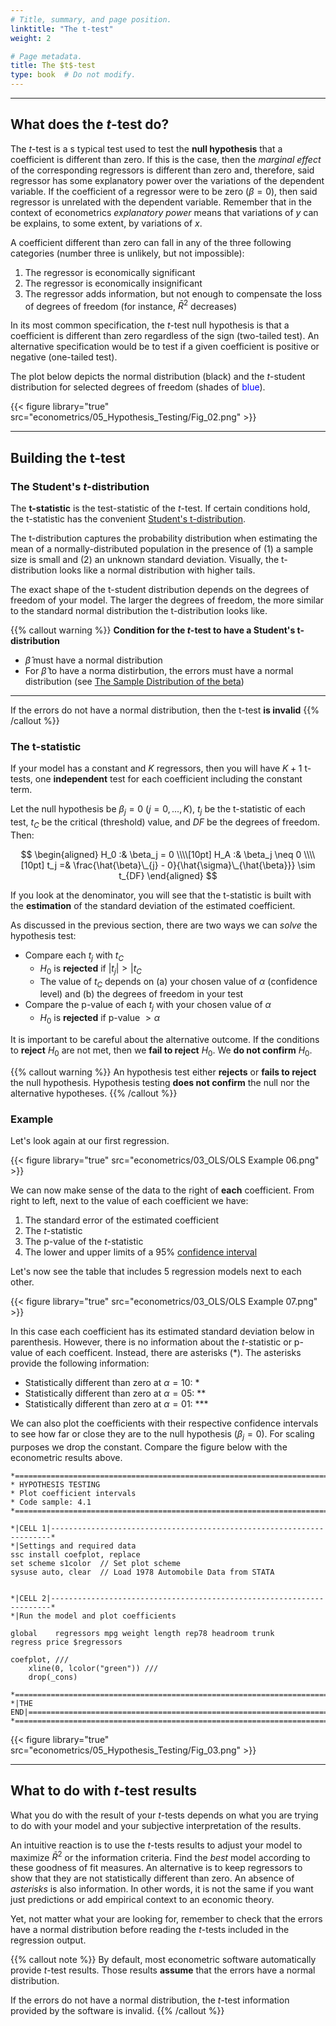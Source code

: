 ```yaml
---
# Title, summary, and page position.
linktitle: "The t-test"
weight: 2

# Page metadata.
title: The $t$-test
type: book  # Do not modify.
---
```




---

## What does the $t$-test do?

The $t$-test is a s typical test used to test the **null hypothesis** that a coefficient is different than zero. If this is the case, then the *marginal effect* of the corresponding regressors is different than zero and, therefore, said regressor has some explanatory power over the variations of the dependent variable. If the coefficient of a regressor were to be zero $(\beta = 0)$, then said regressor is unrelated with the dependent variable. Remember that in the context of econometrics *explanatory power* means that variations of $y$ can be explains, to some extent, by variations of $x$.

A coefficient different than zero can fall in any of the three following categories (number three is unlikely, but not impossible):

1. The regressor is economically significant
2. The regressor is economically insignificant
3. The regressor adds information, but not enough to compensate the loss of degrees of freedom (for instance, $\bar{R}^2$ decreases)

In its most common specification, the $t$-test null hypothesis is that a coefficient is different than zero regardless of the sign (two-tailed test). An alternative specification would be to test if a given coefficient is positive or negative (one-tailed test).

The plot below depicts the normal distribution (black) and the $t$-student distribution for selected degrees of freedom (shades of <span style="color:blue">blue</span>).

{{< figure library="true" src="econometrics/05_Hypothesis_Testing/Fig_02.png" >}}

---

## Building the t-test

### The Student's $t$-distribution

The **t-statistic** is the test-statistic of the $t$-test. If certain conditions hold, the t-statistic has the convenient [Student's t-distribution](https://en.wikipedia.org/wiki/Student%27s_t-distribution).

The t-distribution captures the probability distribution when estimating the mean of a normally-distributed population in the presence of (1) a sample size is small and (2) an unknown standard deviation. Visually, the t-distribution looks like a normal distribution with higher tails.

The exact shape of the t-student distribution depends on the degrees of freedom of your model. The larger the degrees of freedom, the more similar to the standard normal distribution the t-distribution looks like.

{{% callout warning %}}
**Condition for the $t$-test to have a Student's t-distribution**

* $\hat{\beta}$ must have a normal distribution
* For $\hat{\beta}$ to have a norma distirbution, the errors must have a normal distribution (see [The Sample Distribution of the beta](../04_Classical_Model/Section%203.md))
 
---

If the errors do not have a normal distribution, then the t-test **is invalid**
{{% /callout %}}

### The t-statistic

If your model has a constant and $K$ regressors, then you will have $K+1$ t-tests, one **independent** test for each coefficient including the constant term.

Let the null hypothesis be $\beta_j = 0$ $(j = 0, ..., K)$, $t_j$ be the t-statistic of each test, $t_C$ be the critical (threshold) value, and $DF$ be the degrees of freedom. Then:

$$
\begin{aligned}
H_0 :& \beta_j = 0 \\\\[10pt]
H_A :& \beta_j \neq 0 
\\\\[10pt]
t_j =& \frac{\hat{\beta}\_{j} - 0}{\hat{\sigma}\_{\hat{\beta}}} \sim t_{DF}
\end{aligned}
$$

If you look at the denominator, you will see that the t-statistic is built with the **estimation** of the standard deviation of the estimated coefficient.

As discussed in the previous section, there are two ways we can *solve* the hypothesis test:

* Compare each $t_j$ with $t_C$
  * $H_0$ is **rejected** if $|t_j| > |t_C$
  * The value of $t_C$ depends on (a) your chosen value of $\alpha$ (confidence level) and (b) the degrees of freedom in your test
* Compare the p-value of each $t_j$ with your chosen value of $\alpha$
  * $H_0$ is **rejected** if p-value $> \alpha$

It is important to be careful about the alternative outcome. If the conditions to **reject** $H_0$ are not met, then we **fail to reject** $H_0$. We **do not confirm** $H_0$.

{{% callout warning %}}
An hypothesis test either **rejects** or **fails to reject** the null hypothesis. Hypothesis testing **does not confirm** the null nor the alternative hypotheses.
{{% /callout %}}

### Example

Let's look again at our first regression.

{{< figure library="true" src="econometrics/03_OLS/OLS Example 06.png" >}}

We can now make sense of the data to the right of **each** coefficient. From right to left, next to the value of each coefficient we have:

1. The standard error of the estimated coefficient
2. The $t$-statistic
3. The p-value of the $t$-statistic
4. The lower and upper limits of a 95% [confidence interval](https://en.wikipedia.org/wiki/Confidence_interval)

Let's now see the table that includes 5 regression models next to each other.

{{< figure library="true" src="econometrics/03_OLS/OLS Example 07.png" >}}

In this case each coefficient has its estimated standard deviation below in parenthesis. However, there is no information about the $t$-statistic or p-value of each coefficent. Instead, there are asterisks (*). The asterisks provide the following information:

* Statistically different than zero at $\alpha = 10%$: *
* Statistically different than zero at $\alpha = 05%$: **
* Statistically different than zero at $\alpha = 01%$: ***

We can also plot the coefficients with their respective confidence intervals to see how far or close they are to the null hypothesis ($\beta_j = 0)$. For scaling purposes we drop the constant. Compare the figure below with the econometric results above.

```
*==============================================================================*
* HYPOTHESIS TESTING
* Plot coefficient intervals
* Code sample: 4.1
*==============================================================================*

*|CELL 1|----------------------------------------------------------------------*
*|Settings and required data
ssc install coefplot, replace
set scheme s1color  // Set plot scheme
sysuse auto, clear  // Load 1978 Automobile Data from STATA


*|CELL 2|----------------------------------------------------------------------*
*|Run the model and plot coefficients

global    regressors mpg weight length rep78 headroom trunk
regress price $regressors

coefplot, ///
    xline(0, lcolor("green")) ///
    drop(_cons)

*==============================================================================*
*|THE END|=====================================================================*
*==============================================================================*
```

{{< figure library="true" src="econometrics/05_Hypothesis_Testing/Fig_03.png" >}}

---

## What to do with $t$-test results

What you do with the result of your $t$-tests depends on what you are trying to do with your model and your subjective interpretation of the results.

An intuitive reaction is to use the $t$-tests results to adjust your model to maximize $\bar{R}^2$ or the information criteria. Find the *best* model according to these goodness of fit measures. An alternative is to keep regressors to show that they are not statistically different than zero. An absence of *asterisks* is also information. In other words, it is not the same if you want just predictions or add empirical context to an economic theory.

Yet, not matter what your are looking for, remember to check that the errors have a normal distribution before reading the $t$-tests included in the regression output.

{{% callout note %}}
By default, most econometric software automatically provide $t$-test results. Those results **assume** that the errors have a normal distribution.

If the errors do not have a normal distribution, the $t$-test information provided by the software is invalid.
{{% /callout %}}